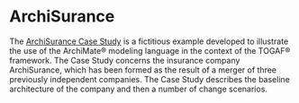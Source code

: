 # ArchiSurance

The [ArchiSurance Case Study](https://www2.opengroup.org/ogsys/catalog/Y163) is a fictitious example developed to illustrate the use of the ArchiMate® modeling language in the context of the TOGAF® framework. The Case Study concerns the insurance company ArchiSurance, which has been formed as the result of a merger of three previously independent companies. The Case Study describes the baseline architecture of the company and then a number of change scenarios.
